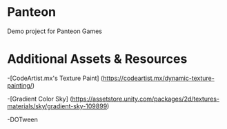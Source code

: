 # Panteon
 Demo project for Panteon Games

# Additional Assets & Resources

 -[CodeArtist.mx's Texture Paint] (https://codeartist.mx/dynamic-texture-painting/)
 
 -[Gradient Color Sky]  (https://assetstore.unity.com/packages/2d/textures-materials/sky/gradient-sky-109899)
 
 -DOTween

